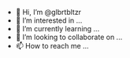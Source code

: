 - 👋 Hi, I’m @glbrtbltzr
- 👀 I’m interested in ...
- 🌱 I’m currently learning ...
- 💞️ I’m looking to collaborate on ...
- 📫 How to reach me ...

<!---
glbrtbltzr/glbrtbltzr is a ✨ special ✨ repository because its `README.md` (this file) appears on your GitHub profile.
You can click the Preview link to take a look at your changes.
--->
